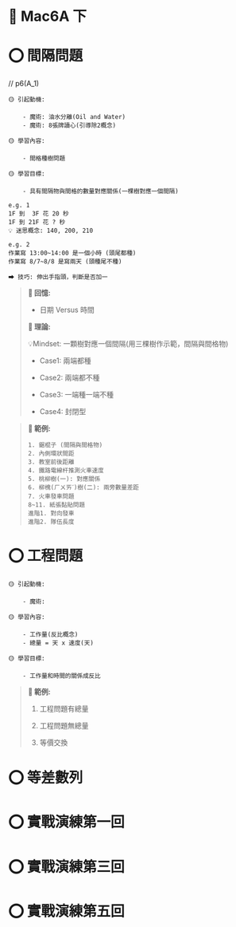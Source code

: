 # 📖 Mac6A 下

# ⭕ 間隔問題
// p6(A_1)

```說課
🟡 引起動機: 

    - 魔術: 油水分離(Oil and Water)
    - 魔術: 8張牌讀心(引導除2概念)

🟡 學習內容: 

    - 間格種樹問題

🟡 學習目標: 

    - 具有間隔物與間格的數量對應關係(一棵樹對應一個間隔)

```

```開課題
e.g. 1
1F 到  3F 花 20 秒
1F 到 21F 花 ? 秒
💡 迷思概念: 140, 200, 210

e.g. 2
作業寫 13:00~14:00 是一個小時 (頭尾都種)
作業寫 8/7~8/8 是寫兩天 (頭種尾不種)

⮕ 技巧: 伸出手指頭，判斷是否加一
```

> **📌 回憶:**
>
> - 日期 Versus 時間
>
> **📌 理論:**
>
> 💡Mindset: 一顆樹對應一個間隔(用三棵樹作示範，間隔與間格物)
>
> - Case1: 兩端都種
>
> - Case2: 兩端都不種
>
> - Case3: 一端種一端不種
>
> - Case4: 封閉型

> **📌 範例:**
>
> ```Demo
> 1. 鋸棍子 (間隔與間格物)
> 2. 內側環狀間距
> 3. 教室前後距離
> 4. 鐵路電線杆推測火車速度
> 5. 桃柳樹(一): 對應關係
> 6. 柳槐(ㄏㄨㄞˊ)樹(二): 兩旁數量差距
> 7. 火車發車問題
> 8~11. 紙張黏貼問題
> 進階1. 對向發車
> 進階2. 隊伍長度
> ```

# ⭕ 工程問題

```說課
🟡 引起動機: 

    - 魔術: 

🟡 學習內容: 

    - 工作量(反比概念)
    - 總量 = 天 x 速度(天)

🟡 學習目標: 

    - 工作量和時間的關係成反比
```

> **📌 範例:**
>
> 1. 工程問題有總量
>
> 2. 工程問題無總量
>
> 3. 等價交換
>

# ⭕ 等差數列

# ⭕ 實戰演練第一回

# ⭕ 實戰演練第三回

# ⭕ 實戰演練第五回

